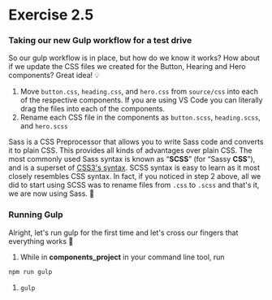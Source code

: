 # Exercise 2.5

### Taking our new Gulp workflow for a test drive

So our gulp workflow is in place, but how do we know it works?  How about if we update the CSS files we created for the Button, Hearing and Hero components?  Great idea! 💡

1. Move `button.css`, `heading.css`, and `hero.css` from `source/css` into each of the respective components.  If you are using VS Code you can literally drag the files into each of the components.
2. Rename each CSS file in the components as `button.scss`, `heading.scss`, and `hero.scss`

Sass is a CSS Preprocessor that allows you to write Sass code and converts it to plain CSS.  This provides all kinds of advantages over plain CSS.  The most commonly used Sass syntax is known as “**SCSS**” \(for “Sassy **CSS**”\), and is a superset of [CSS3's syntax](https://learn.shayhowe.com/html-css/getting-to-know-css/).  SCSS syntax is easy to learn as it most closely resembles CSS syntax.  In fact, if you noticed in step 2 above, all we did to start using SCSS was to rename files from `.css` to `.scss` and that's it, we are now using Sass. 🤯

### Running Gulp

Alright, let's run gulp for the first time and let's cross our fingers that everything works 🤞

1. While in **components\_project** in your command line tool, run

```bash
npm run gulp
```

1.  `gulp`



